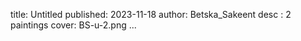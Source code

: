 title: Untitled
published: 2023-11-18
author: Betska_Sakeent
desc : 2 paintings
cover: BS-u-2.png
...






